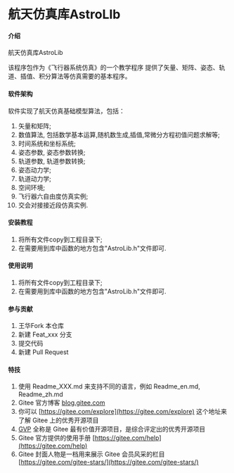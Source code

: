 # 航天仿真库AstroLIb

#### 介绍
航天仿真库AstroLib

该程序包作为《飞行器系统仿真》的一个教学程序
提供了矢量、矩阵、姿态、轨道、插值、积分算法等仿真需要的基本程序。


#### 软件架构

软件实现了航天仿真基础模型算法，包括：
1. 矢量和矩阵;
2. 数值算法, 包括数学基本运算,随机数生成,插值,常微分方程初值问题求解等;
3. 时间系统和坐标系统;
4. 姿态参数, 姿态参数转换;
5. 轨道参数, 轨道参数转换;
6. 姿态动力学;
7. 轨道动力学;
8. 空间环境;
9. 飞行器六自由度仿真实例;
10. 交会对接接近段仿真实例.

#### 安装教程

1. 将所有文件copy到工程目录下;
2. 在需要用到库中函数的地方包含"AstroLib.h"文件即可.

#### 使用说明

1. 将所有文件copy到工程目录下;
2. 在需要用到库中函数的地方包含"AstroLib.h"文件即可.

#### 参与贡献

1.  王华Fork 本仓库
2.  新建 Feat_xxx 分支
3.  提交代码
4.  新建 Pull Request


#### 特技

1.  使用 Readme\_XXX.md 来支持不同的语言，例如 Readme\_en.md, Readme\_zh.md
2.  Gitee 官方博客 [blog.gitee.com](https://blog.gitee.com)
3.  你可以 [https://gitee.com/explore](https://gitee.com/explore) 这个地址来了解 Gitee 上的优秀开源项目
4.  [GVP](https://gitee.com/gvp) 全称是 Gitee 最有价值开源项目，是综合评定出的优秀开源项目
5.  Gitee 官方提供的使用手册 [https://gitee.com/help](https://gitee.com/help)
6.  Gitee 封面人物是一档用来展示 Gitee 会员风采的栏目 [https://gitee.com/gitee-stars/](https://gitee.com/gitee-stars/)
